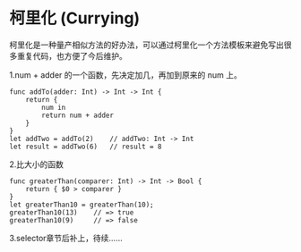 # 柯里化 (Currying)

柯里化是一种量产相似方法的好办法，可以通过柯里化一个方法模板来避免写出很多重复代码，也方便了今后维护。

1.num + adder 的一个函数，先决定加几，再加到原来的 num 上。

	func addTo(adder: Int) -> Int -> Int {
	    return {
	        num in
	        return num + adder
	    }
	}
	let addTwo = addTo(2)    // addTwo: Int -> Int
	let result = addTwo(6)   // result = 8

2.比大小的函数

	func greaterThan(comparer: Int) -> Int -> Bool {
	    return { $0 > comparer }
	}
	let greaterThan10 = greaterThan(10);
	greaterThan10(13)    // => true
	greaterThan10(9)     // => false
	
3.selector章节后补上，待续……